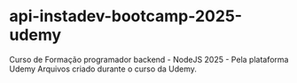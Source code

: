 # api-instadev-bootcamp-2025-udemy
Curso de Formação programador backend - NodeJS 2025 - Pela plataforma Udemy
Arquivos criado durante o curso da Udemy.
